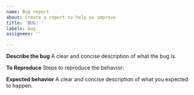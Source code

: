 ```yaml
---
name: Bug report
about: Create a report to help us improve
title: 'BUG: '
labels: bug
assignees: ''

---
```


**Describe the bug**
A clear and concise description of what the bug is.

**To Reproduce**
Steps to reproduce the behavior:

**Expected behavior**
A clear and concise description of what you expected to happen.
